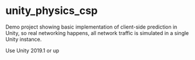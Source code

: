 # unity_physics_csp

Demo project showing basic implementation of client-side prediction in Unity, so real networking happens, all network traffic is simulated in a single Unity instance.

Use Unity 2019.1 or up
